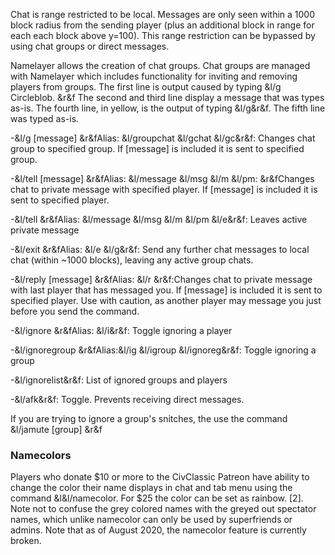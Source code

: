 Chat is range restricted to be local. Messages are only seen within a 1000 block radius 
from the sending player (plus an additional block in range for each each block above
y=100). This range restriction can be bypassed by using chat groups or direct messages.

Namelayer allows the creation of chat groups. Chat groups are managed with 
Namelayer which includes functionality for inviting and removing players from groups. 
The first line is output caused by typing &l/g Circleblob. &r&f
The second and third line display a message that was types as-is. 
The fourth line, in yellow, is the output of typing &l/g&r&f. The fifth line was typed as-is.  

-&l/g <group> [message] &r&fAlias: &l/groupchat &l/gchat &l/gc&r&f: Changes chat 
  group to specified group. If [message] is included it is sent to specified group.    
  
-&l/tell <player> [message] &r&fAlias: &l/message &l/msg &l/m &l/pm: 
  &r&fChanges chat to private message with specified player. If [message] is included 
  it is sent to specified player.  
  
-&l/tell &r&fAlias: &l/message &l/msg &l/m &l/pm &l/e&r&f: Leaves active private message  
  
-&l/exit &r&fAlias: &l/e &l/g&r&f: Send any further chat messages to local chat 
  (within ~1000 blocks), leaving any active group chats.  
  
-&l/reply [message] &r&fAlias: &l/r &r&f:Changes chat to private message with last 
  player that has messaged you. If [message] is included it is sent to specified 
  player. Use with caution, as another player may message you just before you 
  send the command.  
  
-&l/ignore &r&fAlias: &l/i&r&f: Toggle ignoring a player
  
-&l/ignoregroup <group> &r&fAlias:&l/ig &l/igroup &l/ignoreg&r&f: Toggle ignoring a group  
  
-&l/ignorelist&r&f:	List of ignored groups and players  
  
-&l/afk&r&f: Toggle. Prevents receiving direct messages.  

If you are trying to ignore a group's snitches, the use the command &l/jamute [group] &r&f 
### Namecolors  
Players who donate $10 or more to the CivClassic Patreon have ability to change the color their 
name displays in chat and tab menu using the command &l&l/namecolor. For $25 the color can be 
set as rainbow. [2]. Note not to confuse the grey colored names with the greyed out spectator
names, which unlike namecolor can only be used by superfriends or admins. Note that as of 
August 2020, the namecolor feature is currently broken. 
